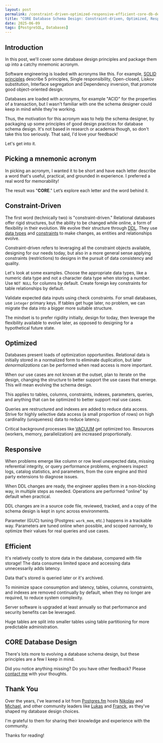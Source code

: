 ```yaml
---
layout: post
permalink: /constraint-driven-optimized-responsive-efficient-core-db-design
title: "CORE Database Schema Design: Constraint-driven, Optimized, Responsive, and Efficient"
date: 2025-06-09
tags: [PostgreSQL, Databases]
---
```


## Introduction
In this post, we'll cover some database design principles and package them up into a catchy mnemonic acronym.

Software engineering is loaded with acronyms like this. For example, [SOLID principles](https://en.wikipedia.org/wiki/SOLID) describe 5 principles, Single responsibility, Open-closed, Liskov substitution, Interface segregation and Dependency inversion, that promote good object-oriented design.

Databases are loaded with acronyms, for example "ACID" for the properties of a transaction, but I wasn't familiar with one the schema designer could keep in mind while they're working.

Thus, the motivation for this acronym was to help the schema designer, by packaging up some principles of good design practices for database schema design. It's not based in research or academia though, so don't take this too seriously. That said, I'd love your feedback!

Let's get into it.

## Picking a mnemonic acronym
In picking an acronym, I wanted it to be short and have each letter describe a word that's useful, practical, and grounded in experience. I preferred a real word for memorability!

The result was "**CORE**." Let’s explore each letter and the word behind it.

## Constraint-Driven
The first word (technically two) is "constraint-driven." Relational databases offer rigid structures, but the ability to be changed while online, a form of flexibility in their evolution. We evolve their structure through [DDL](https://en.wikipedia.org/wiki/Data_definition_language). They use [data types](https://www.postgresql.org/docs/current/datatype.html) and [constraints](https://www.postgresql.org/docs/current/ddl-constraints.html) to make changes, as entities and relationships evolve.

Constraint-driven refers to leveraging all the constraint objects available, designing for our needs today, but also in a more general sense applying constraints (restrictions) to designs in the pursuit of data consistency and quality.

Let's look at some examples. Choose the appropriate data types, like a numeric data type and not a character data type when storing a number. Use `NOT NULL` for columns by default. Create foreign key constraints for table relationships by default.

Validate expected data inputs using check constraints. For small databases, use `integer` primary keys. If tables get huge later, no problem, we can migrate the data into a bigger more suitable structure.

The mindset is to prefer rigidity initially, design for today, then leverage the flexibility available to evolve later, as opposed to designing for a hypothetical future state.

## Optimized
Databases present loads of optimization opportunities. Relational data is initially stored in a normalized form to eliminate duplication, but later *denormalizations* can be performed when read access is more important.

When our use cases are not known at the outset, plan to iterate on the design, changing the structure to better support the use cases that emerge. This will mean evolving the schema design.

This applies to tables, columns, constraints, indexes, parameters, queries, and anything that can be optimized to better support real use cases.

Queries are restructured and indexes are added to reduce data access. Strive for highly selective data access (a small proportion of rows) on high cardinality (uniqueness) data to reduce latency.

Critical background processes like [VACUUM](https://www.postgresql.org/docs/current/sql-vacuum.html) get optimized too. Resources (workers, memory, parallelization) are increased proportionally.

## Responsive
When problems emerge like column or row level unexpected data, missing referential integrity, or query performance problems, engineers inspect logs, catalog statistics, and parameters, from the core engine and third party extensions to diagnose issues.

When DDL changes are ready, the engineer applies them in a non-blocking way, in multiple steps as needed. Operations are performed "online" by default when practical.

DDL changes are in a source code file, reviewed, tracked, and a copy of the schema design is kept in sync across environments.

Parameter (GUC) tuning (Postgres: `work_mem`, etc.) happens in a trackable way. Parameters are tuned online when possible, and scoped narrowly, to optimize their values for real queries and use cases.

## Efficient
It's relatively costly to store data in the database, compared with file storage! The data consumes limited space and accessing data unnecessarily adds latency.

Data that's stored is queried later or it's archived.

To minimize space consumption and latency, tables, columns, constraints, and indexes are removed continually by default, when they no longer are required, to reduce system complexity.

Server software is upgraded at least annually so that performance and security benefits can be leveraged.

Huge tables are split into smaller tables using table partitioning for more predictable administration.

## CORE Database Design
There's lots more to evolving a database schema design, but these principles are a few I keep in mind.

Did you notice anything missing? Do you have other feedback? Please [contact me](/contact) with your thoughts.

## Thank You
Over the years, I've learned a lot from [Postgres.fm](https://postgres.fm) hosts [Nikolay](https://postgres.ai) and [Michael](https://www.pgmustard.com), and other community leaders like [Lukas](https://pganalyze.com) and [Franck](https://dev.to/franckpachot), as they've shaped my database design choices.

I'm grateful to them for sharing their knowledge and experience with the community.

Thanks for reading!
